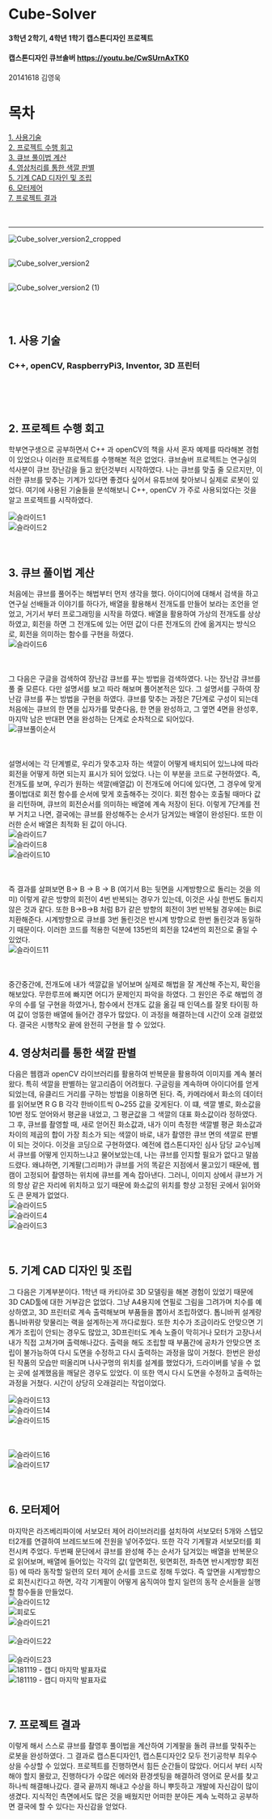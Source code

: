 # Cube-Solver <br/>
#### 3학년 2학기, 4학년 1학기 캡스톤디자인 프로젝트 
#### 캡스톤디자인 큐브솔버 https://youtu.be/CwSUrnAxTK0  <br/>
20141618 김영욱
<br/>



# 목차 
[1. 사용기술](#사용-기술) <br/>
[2. 프로젝트 수행 회고](#프로젝트-수행-회고) <br/>
[3. 큐브 풀이법 계산](#큐브-풀이법-계산) <br/>
[4. 영상처리를 통한 색깔 판별](#영상처리를-통한-색깔-판별) <br/>
[5. 기계 CAD 디자인 및 조립](#기계-CAD-디자인-및-조립) <br/>
[6. 모터제어](#모터제어) <br/>
[7. 프로젝트 결과](#프로젝트-결과) <br/><br/> <br/>
- - -

![Cube_solver_version2_cropped](https://user-images.githubusercontent.com/35258559/178189067-6db1f332-aa54-4000-b453-476c7bd77eaa.gif)
<br/><br/>
       
![Cube_solver_version2](https://user-images.githubusercontent.com/35258559/178189086-e5ea1ef4-760f-4bd4-9ce8-4bab308f0f68.gif)
<br/> <br/>
       
![Cube_solver_version2 (1)](https://user-images.githubusercontent.com/35258559/178189089-ad959116-f2cd-4c8f-ac76-c647ddd18ecf.gif)
<br/><br/><br/><br/>

## 1. 사용 기술
### C++, openCV, RaspberryPi3, Inventor, 3D 프린터
<br/><br/><br/>

## 2.  프로젝트 수행 회고 
학부연구생으로 공부하면서 C++ 과 openCV의 책을 사서 혼자 예제를 따라해본 경험이 있었으나 이러한 프로젝트를 수행해본 적은 없었다. 큐브솔버 프로젝트는 연구실의 석사분이 큐브 장난감을 들고 왔던것부터 시작하였다. 나는 큐브를 맞출 줄 모르지만, 이러한 큐브를 맞추는 기계가 있다면 좋겠다 싶어서 유튜브에 찾아보니 실제로 로봇이 있었다. 여기에 사용된 기술들을 분석해보니 C++, openCV 가 주로 사용되었다는 것을 알고 프로젝트를 시작하였다. <br/>

![슬라이드1](https://user-images.githubusercontent.com/35258559/178184463-30b085d3-b86c-40cc-9064-63f7018703db.JPG)   <br/>
![슬라이드2](https://user-images.githubusercontent.com/35258559/178184465-702cdec0-be0e-432c-9c3f-21f96dce146f.JPG)   <br/><br/><br/>

## 3. 큐브 풀이법 계산
처음에는 큐브를 풀어주는 해법부터 먼저 생각을 했다. 아이디어에 대해서 검색을 하고 연구실 선배들과 이야기를 하다가, 배열을 활용해서 전개도를 만들어 보라는 조언을 얻었고, 거기서 부터 프로그래밍을 시작을 하였다. 배열을 활용하여 가상의 전개도를 상상하였고, 회전을 하면 그 전개도에 있는 어떤 값이 다른 전개도의 칸에 옮겨지는 방식으로, 회전을 의미하는 함수를 구현을 하였다.<br/>
![슬라이드6](https://user-images.githubusercontent.com/35258559/178184473-90c119a0-5e0d-4c03-aca1-237fb3111e56.JPG)   <br/><br/><br/>

그 다음은 구글을 검색하여 장난감 큐브를 푸는 방법을 검색하였다. 나는 장난감 큐브를 풀 줄 모른다. 다만 설명서를 보고 따라 해보며 풀어본적은 있다. 그 설명서를 구하여 장난감 큐브를 푸는 방법을 구현을 하였다. 큐브를 맞추는 과정은 7단계로 구성이 되는데 처음에는 큐브의 한 면을 십자가를 맞춘다음, 한 면을 완성하고, 그 옆면 4면을 완성후, 마지막 남은 반대편 면을 완성하는 단계로 순차적으로 되어있다. <br/>
![큐브풀이순서](https://user-images.githubusercontent.com/35258559/178190638-5c56f8f1-1124-4d98-80ba-ce1ec6fd6986.JPG)   <br/><br/><br/>

설명서에는 각 단계별로, 우리가 맞추고자 하는 색깔이 어떻게 배치되어 있느냐에 따라 회전을 어떻게 하면 되는지 표시가 되어 있었다. 나는 이 부분을 코드로 구현하였다. 즉, 전개도를 보며, 우리가 원하는 색깔(배열값) 이 전개도에 어디에 있다면, 그 경우에 맞게 풀이법대로 회전 함수를 순서에 맞게 호출해주는 것이다. 회전 함수는 호출될 때마다 값을 리턴하며, 큐브의 회전순서를 의미하는 배열에 계속 저장이 된다. 이렇게 7단계를 전부 거치고 나면, 결국에는 큐브를 완성해주는 순서가 담겨있는 배열이 완성된다. 또한 이러한 순서 배열은 최적화 된 값이 아니다. <br/>
![슬라이드7](https://user-images.githubusercontent.com/35258559/178184475-12f4ef98-0d63-4897-bc49-d7171e918d5e.JPG)   <br/>
![슬라이드8](https://user-images.githubusercontent.com/35258559/178184478-1a12b255-eae6-4dc3-b615-277cb4a459fc.JPG)   <br/>
![슬라이드10](https://user-images.githubusercontent.com/35258559/178184479-e0af3f31-fc98-4fa4-9505-ef1152203546.JPG)   <br/><br/><br/>

즉 결과를 살펴보면 B-> B -> B -> B (여기서 B는 뒷면을 시계방향으로 돌리는 것을 의미) 이렇게 같은 방향의 회전이 4번 반복되는 경우가 있는데, 이것은 사실 한번도 돌리지 않은 것과 같다. 또한 B->B->B 처럼 B가 같은 방향의 회전이 3번 반복될 경우에는 Bi로 치환해준다. 시계방향으로 큐브를 3번 돌린것은 반시계 방향으로 한번 돌린것과 동일하기 때문이다. 이러한 코드를 적용한 덕분에 135번의 회전을 124번의 회전으로 줄일 수 있었다.<br/>
![슬라이드11](https://user-images.githubusercontent.com/35258559/178184480-0626e839-c653-47e6-9781-5e788fb64319.JPG)   <br/><br/><br/>

중간중간에, 전개도에 내가 색깔값을 넣어보며 실제로 해법을 잘 계산해 주는지, 확인을 해보았다. 무한루프에 빠지면 어디가 문제인지 파악을 하였다. 그 원인은 주로 해법의 경우의 수를 덜 구현을 하였거나, 함수에서 전개도 값을 옮길 때 인덱스를 잘못 타이핑 하여 값이 엉뚱한 배열에 들어간 경우가 많았다. 이 과정을 해결하는데 시간이 오래 걸렸었다. 결국은 시행착오 끝에 완전히 구현을 할 수 있었다.<br/>


## 4. 영상처리를 통한 색깔 판별
다음은 웹캠과 openCV 라이브러리를 활용하여 반복문을 활용하여 이미지를 계속 불러왔다. 특히 색깔을 판별하는 알고리즘이 어려웠다. 구글링을 계속하며 아이디어를 얻게 되었는데, 유클리드 거리를 구하는 방법을 이용하면 된다. 즉, 카메라에서 화소의 데이터를 읽어보면 R G B 각각 한바이트씩 0~255 값을 갖게된다. 이 떄, 색깔 별로, 화소값을 10번 정도 얻어와서 평균을 내었고, 그 평균값을 그 색깔의 대표 화소값이라 정하였다. 그 후, 큐브를 촬영할 때, 새로 얻어진 화소값과, 내가 이미 측정한 색깔별 평균 화소값과 차이의 제곱의 합이 가장 최소가 되는 색깔이 바로, 내가 촬영한 큐브 면의 색깔로 판별이 되는 것이다. 이것을 코딩으로 구현하였다. 예전에 캡스톤디자인 심사 담당 교수님께서 큐브를 어떻게 인지하느냐고 물어보았는데, 나는 큐브를 인지할 필요가 없다고 말씀드렸다. 왜냐하면, 기계팔(그리퍼)가 큐브를 거의 똑같은 지점에서 물고있기 때문에, 웹캠이 고정되어 촬영하는 위치에 큐브를 계속 잡아낸다. 그러니, 이미지 상에서 큐브가 거의 항상 같은 자리에 위치하고 있기 때문에 화소값의 위치를 항상 고정된 곳에서 읽어와도 큰 문제가 없었다. <br/>
![슬라이드5](https://user-images.githubusercontent.com/35258559/178184472-82b7534c-9e2f-4573-993f-0dd792401a59.JPG)   <br/>
![슬라이드4](https://user-images.githubusercontent.com/35258559/178184470-e05cf2e7-f752-40c2-8d83-cce5b9de72ae.JPG)   <br/>
![슬라이드3](https://user-images.githubusercontent.com/35258559/178184468-209b4029-3836-41fa-8445-fed53209d55e.JPG) <br/>  <br/> 
 <br/> 


## 5. 기계 CAD 디자인 및 조립
그 다음은 기계부분이다. 1학년 때 카티아로 3D 모델링을 해본 경험이 있었기 때문에 3D CAD툴에 대한 거부감은 없었다. 그냥 A4용지에 연필로 그림을 그려가며 치수를 예상하였고, 3D 프린터로 계속 출력해보며 부품들을 뽑아서 조립하였다. 톱니바퀴 설계랑 톱니바퀴랑 맞물리는 랙을 설계하는게 까다로웠다. 또한 치수가 조금이라도 안맞으면 기계가 조립이 안되는 경우도 많았고, 3D프린터도 계속 노즐이 막히거나 모터가 고장나서 내가 직접 고쳐가며 출력해나갔다. 출력을 해도 조립할 때 부품간에 공차가 안맞으면 조립이 불가능하여 다시 도면을 수정하고 다시 출력하는 과정을 많이 거쳤다. 한번은 완성된 작품의 모습만 떠올리며 나사구멍의 위치를 설계를 했었다가, 드라이버를 넣을 수 없는 곳에 설계했음을 깨달은 경우도 있었다. 이 또한 역시 다시 도면을 수정하고 출력하는 과정을 거쳤다. 시간이 상당히 오래걸리는 작업이었다.  <br/>

![슬라이드13](https://user-images.githubusercontent.com/35258559/178184482-d3625510-cdc0-4020-b9e3-502f661352fd.JPG) <br/>
![슬라이드14](https://user-images.githubusercontent.com/35258559/178184483-bcf7a71e-09d3-494b-b227-061c05261254.JPG)   <br/>
![슬라이드15](https://user-images.githubusercontent.com/35258559/178184484-95e290e1-d908-44b5-b0fd-b397dadde059.JPG)   <br/> <br/> <br/>


![슬라이드16](https://user-images.githubusercontent.com/35258559/178184487-d3c15113-0d0e-47fc-aa7e-fa62e55acfa0.JPG)   <br/>
![슬라이드17](https://user-images.githubusercontent.com/35258559/178184488-dc6b2ce9-37a7-4a98-a8a3-6d21b03b7814.JPG)   <br/><br/> <br/>

## 6. 모터제어
마지막은 라즈베리파이에 서보모터 제어 라이브러리를 설치하여 서보모터 5개와 스텝모터2개를 연결하여 브레드보드에 전원을 넣어주었다. 또한 각각 기계팔과 서보모터를 회전시켜 주었다. 두번째 문단에서 큐브를 완성해 주는 순서가 담겨있는 배열을 반복문으로 읽어보며, 배열에 들어있는 각각의 값( 앞면회전, 윗면회전, 좌측면 반시계방향 회전 등) 에 따라 동작할 일련의 모터 제어 순서를 코드로 정해 두었다. 즉 앞면을 시계방항으로 회전시킨다고 하면, 각각 기계팔이 어떻게 움직여야 할지 일련의 동작 순서들을 실행할 함수들을 만들었다.  <br/>
![슬라이드12](https://user-images.githubusercontent.com/35258559/178184481-6b57f9a2-22ff-4460-b8ad-bd70f1f80b15.JPG)  <br/>
![회로도](https://user-images.githubusercontent.com/35258559/178190585-e35f6089-4728-4392-82f7-0862b42ec081.JPG)<br/>
![슬라이드21](https://user-images.githubusercontent.com/35258559/178184493-82f6b0e6-c0ff-4fff-a29b-59c07ea4c29e.JPG)   <br/><br/>
![슬라이드22](https://user-images.githubusercontent.com/35258559/178184494-d51e75bb-c58c-42a7-a935-0eaa9056d280.JPG)   <br/><br/>
![슬라이드23](https://user-images.githubusercontent.com/35258559/178184496-faa84bdb-9ea3-4cea-94ab-093c07ddc9ea.JPG)   <br/>
![181119 - 캡디 마지막 발표자료](https://user-images.githubusercontent.com/35258559/178198152-6bb8f59e-5c41-45cf-9533-5e95d3358092.jpg) <br/>
![181119 - 캡디 마지막 발표자료](https://user-images.githubusercontent.com/35258559/178198998-70985690-ea66-4ae0-b395-9062662a84cf.jpg) <br/><br/> <br/>


## 7. 프로젝트 결과
이렇게 해서 스스로 큐브를 촬영후 풀이법을 계산하여 기계팔을 돌려 큐브를 맞춰주는 로봇을 완성하였다. 그 결과로 캡스톤디자인1, 캡스톤디자인2 모두 전기공학부 최우수상을 수상할 수 있었다. 프로젝트를 진행하면서 힘든 순간들이 많았다. 어디서 부터 시작해야 할지 몰랐고, 진행하다가 수많은 에러와 환경셋팅을 해결하려 영어로 문서를 찾고 하나씩 해결해나갔다. 결국 끝까지 해내고 수상을 하니 뿌듯하고 개발에 자신감이 많이 생겼다. 지식적인 측면에서도 많은 것을 배웠지만 어떠한 분야든 계속 노력하고 공부하면 결국에 할 수 있다는 자신감을 얻었다. 








